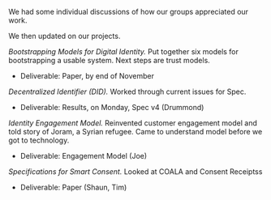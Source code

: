 
We had some individual discussions of how our groups appreciated our work.

We then updated on our projects.

*Bootstrapping Models for Digital Identity.* Put together six models for bootstrapping a usable system. Next steps are trust models. 
 
   * Deliverable: Paper, by end of November 

*Decentralized Identifier (DID).* Worked through current issues for Spec.

   * Deliverable: Results, on Monday, Spec v4 (Drummond)

*Identity Engagement Model.* Reinvented customer engagement model and told story of Joram, a Syrian refugee. Came to understand model before we got to technology.

   * Deliverable: Engagement Model (Joe)

*Specifications for Smart Consent.* Looked at COALA and Consent Receiptss

   * Deliverable: Paper (Shaun, Tim)

